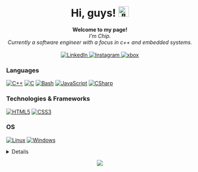 <h1 align="center">Hi, guys! <img src="https://github.com/wervlad/wervlad/assets/24524555/766d336d-b87d-44ba-807c-c51de2bc6b4d" width="28px" alt="👋"></h1>

<p align="center">
    <b>Welcome to my page!</b><br>
    <i>
        I'm Chip.<br>
        Currently a software engineer with a focus in c++ and embedded systems.<br>
    </i><br>
    <a href="https://www.linkedin.com/in/chipbrommer">
        <img src="https://img.shields.io/badge/LinkedIn-blue?style=flat-square&logo=linkedin" alt="LinkedIn">
    </a>
    <a href="https://www.instagram.com/chipbrommer">
        <img src="https://img.shields.io/badge/Instagram-E4405F?style=flat-squared&logo=instagram&logoColor=white" alt="Instagram">
    </a>
    <a href="https://account.xbox.com/en-us/profile?gamertag=chipy%20B">
        <img src="https://img.shields.io/badge/Xbox-107C10?style=flat-squared&logo=xbox&logoColor=white" alt="xbox">
    </a>
</p>

### Languages
[![C++](https://img.shields.io/badge/C%2B%2B-00599C?style=for-the-badge&logo=c%2B%2B&logoColor=white)](https://github.com/chipbrommer)
[![C](https://img.shields.io/badge/C-00599C?style=for-the-badge&logo=c&logoColor=white)](https://github.com/chipbrommer)
[![Bash](https://img.shields.io/badge/bash-black?style=for-the-badge&logo=gnu-bash&logoColor=white)](https://github.com/chipbrommer)
[![JavaScript](https://img.shields.io/badge/JavaScript-323330?style=for-the-badge&logo=javascript&logoColor=F7DF1E)](https://github.com/chipbrommer)
[![CSharp](https://img.shields.io/badge/C%23-239120?style=for-the-badge&logo=c-sharp&logoColor=white)](https://github.com/chipbrommer)

### Technologies & Frameworks
[![HTML5](https://img.shields.io/badge/HTML5-E34F26?style=for-the-badge&logo=html5&logoColor=white)](https://github.com/chipbrommer)
[![CSS3](https://img.shields.io/badge/CSS3-1572B6?style=for-the-badge&logo=css3&logoColor=white)](https://github.com/chipbrommer)

### OS
[![Linux](https://img.shields.io/badge/linux-gray?style=for-the-badge&logo=Linux)](https://github.com/chipbrommer)
[![Windows](https://img.shields.io/badge/Windows-blue?style=for-the-badge&logo=Windows)](https://github.com/chipbrommer)

<details>
<p align="center">
  <a href="https://github.com/chipbrommer">
    <img src="http://github-profile-summary-cards.vercel.app/api/cards/profile-details?username=chipbrommer&theme=transparent" />
  </a>
  <a href="https://github.com/chipbrommer">
    <img src="https://github-readme-streak-stats.herokuapp.com/?user=chipbrommer&hide_border=true&card_width=338&theme=transparent" />
  </a>
  <a href="https://github.com/chipbrommer">
    <img src="http://github-profile-summary-cards.vercel.app/api/cards/stats?username=chipbrommer&theme=transparent" />
  </a>
  <a href="https://github.com/chipbrommer">
    <img src="https://github-readme-stats.vercel.app/api/top-langs/?username=chipbrommer&langs_count=10&exclude_repo=&hide=jupyter%20notebook,vim%20script,cmake,makefile,batchfile,emacs%20lisp,css,html&layout=default&card_width=699&hide_border=true&theme=transparent" />
  </a>
</p>
</details>

<p align="center">
  <a href="https://github.com/chipbrommer">
    <img src="https://komarev.com/ghpvc/?username=chipbrommer&color=red&style=flat)" />
  </a>
</p>
<!--

- 🔭 I’m currently working on ...
- 🌱 I’m currently learning ...
- 👯 I’m looking to collaborate on ...
- 🤔 I’m looking for help with ...
- 💬 Ask me about ...
- 📫 How to reach me: ...
- 😄 Pronouns: ...
- ⚡ Fun fact: ...
-->
